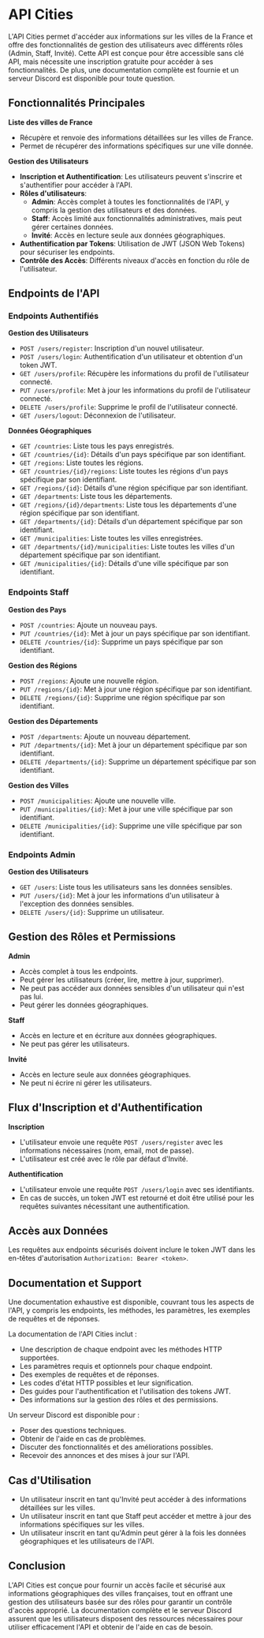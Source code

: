 # API Cities

L'API Cities permet d'accéder aux informations sur les villes de la France et offre des fonctionnalités de gestion des utilisateurs avec différents rôles (Admin, Staff, Invité). Cette API est conçue pour être accessible sans clé API, mais nécessite une inscription gratuite pour accéder à ses fonctionnalités. De plus, une documentation complète est fournie et un serveur Discord est disponible pour toute question.

## Fonctionnalités Principales

**Liste des villes de France**
  - Récupère et renvoie des informations détaillées sur les villes de France.
  - Permet de récupérer des informations spécifiques sur une ville donnée.

**Gestion des Utilisateurs**
  - **Inscription et Authentification**: Les utilisateurs peuvent s'inscrire et s'authentifier pour accéder à l'API.
  - **Rôles d'utilisateurs**:
    - **Admin**: Accès complet à toutes les fonctionnalités de l'API, y compris la gestion des utilisateurs et des données.
    - **Staff**: Accès limité aux fonctionnalités administratives, mais peut gérer certaines données.
    - **Invité**: Accès en lecture seule aux données géographiques.
  - **Authentification par Tokens**: Utilisation de JWT (JSON Web Tokens) pour sécuriser les endpoints.
  - **Contrôle des Accès**: Différents niveaux d'accès en fonction du rôle de l'utilisateur.

## Endpoints de l'API

### Endpoints Authentifiés

**Gestion des Utilisateurs**
  - `POST /users/register`: Inscription d'un nouvel utilisateur.
  - `POST /users/login`: Authentification d'un utilisateur et obtention d'un token JWT.
  - `GET /users/profile`: Récupère les informations du profil de l'utilisateur connecté.
  - `PUT /users/profile`: Met à jour les informations du profil de l'utilisateur connecté.
  - `DELETE /users/profile`: Supprime le profil de l'utilisateur connecté.
  - `GET /users/logout`: Déconnexion de l'utilisateur.

**Données Géographiques**
  - `GET /countries`: Liste tous les pays enregistrés.
  - `GET /countries/{id}`: Détails d'un pays spécifique par son identifiant.
  - `GET /regions`: Liste toutes les régions.
  - `GET /countries/{id}/regions`: Liste toutes les régions d'un pays spécifique par son identifiant.
  - `GET /regions/{id}`: Détails d'une région spécifique par son identifiant.
  - `GET /departments`: Liste tous les départements.
  - `GET /regions/{id}/departments`: Liste tous les départements d'une région spécifique par son identifiant.
  - `GET /departments/{id}`: Détails d'un département spécifique par son identifiant.
  - `GET /municipalities`: Liste toutes les villes enregistrées.
  - `GET /departments/{id}/municipalities`: Liste toutes les villes d'un département spécifique par son identifiant.
  - `GET /municipalities/{id}`: Détails d'une ville spécifique par son identifiant.

### Endpoints Staff

**Gestion des Pays**
  - `POST /countries`: Ajoute un nouveau pays.
  - `PUT /countries/{id}`: Met à jour un pays spécifique par son identifiant.
  - `DELETE /countries/{id}`: Supprime un pays spécifique par son identifiant.

**Gestion des Régions**
  - `POST /regions`: Ajoute une nouvelle région.
  - `PUT /regions/{id}`: Met à jour une région spécifique par son identifiant.
  - `DELETE /regions/{id}`: Supprime une région spécifique par son identifiant.

**Gestion des Départements**
  - `POST /departments`: Ajoute un nouveau département.
  - `PUT /departments/{id}`: Met à jour un département spécifique par son identifiant.
  - `DELETE /departments/{id}`: Supprime un département spécifique par son identifiant.

**Gestion des Villes**
  - `POST /municipalities`: Ajoute une nouvelle ville.
  - `PUT /municipalities/{id}`: Met à jour une ville spécifique par son identifiant.
  - `DELETE /municipalities/{id}`: Supprime une ville spécifique par son identifiant.

### Endpoints Admin

**Gestion des Utilisateurs**
  - `GET /users`: Liste tous les utilisateurs sans les données sensibles.
  - `PUT /users/{id}`: Met à jour les informations d'un utilisateur à l'exception des données sensibles.
  - `DELETE /users/{id}`: Supprime un utilisateur.

## Gestion des Rôles et Permissions

**Admin**
  - Accès complet à tous les endpoints.
  - Peut gérer les utilisateurs (créer, lire, mettre à jour, supprimer).
  - Ne peut pas accéder aux données sensibles d'un utilisateur qui n'est pas lui.
  - Peut gérer les données géographiques.

**Staff**
  - Accès en lecture et en écriture aux données géographiques.
  - Ne peut pas gérer les utilisateurs.

**Invité**
  - Accès en lecture seule aux données géographiques.
  - Ne peut ni écrire ni gérer les utilisateurs.

## Flux d'Inscription et d'Authentification

**Inscription**
  - L'utilisateur envoie une requête `POST /users/register` avec les informations nécessaires (nom, email, mot de passe).
  - L'utilisateur est créé avec le rôle par défaut d'Invité.

**Authentification**
  - L'utilisateur envoie une requête `POST /users/login` avec ses identifiants.
  - En cas de succès, un token JWT est retourné et doit être utilisé pour les requêtes suivantes nécessitant une authentification.

## Accès aux Données

Les requêtes aux endpoints sécurisés doivent inclure le token JWT dans les en-têtes d'autorisation `Authorization: Bearer <token>`.

## Documentation et Support

Une documentation exhaustive est disponible, couvrant tous les aspects de l'API, y compris les endpoints, les méthodes, les paramètres, les exemples de requêtes et de réponses.

La documentation de l'API Cities inclut :
- Une description de chaque endpoint avec les méthodes HTTP supportées.
- Les paramètres requis et optionnels pour chaque endpoint.
- Des exemples de requêtes et de réponses.
- Les codes d'état HTTP possibles et leur signification.
- Des guides pour l'authentification et l'utilisation des tokens JWT.
- Des informations sur la gestion des rôles et des permissions.

Un serveur Discord est disponible pour :
- Poser des questions techniques.
- Obtenir de l'aide en cas de problèmes.
- Discuter des fonctionnalités et des améliorations possibles.
- Recevoir des annonces et des mises à jour sur l'API.

## Cas d'Utilisation

- Un utilisateur inscrit en tant qu'Invité peut accéder à des informations détaillées sur les villes.
- Un utilisateur inscrit en tant que Staff peut accéder et mettre à jour des informations spécifiques sur les villes.
- Un utilisateur inscrit en tant qu'Admin peut gérer à la fois les données géographiques et les utilisateurs de l'API.

## Conclusion

L'API Cities est conçue pour fournir un accès facile et sécurisé aux informations géographiques des villes françaises, tout en offrant une gestion des utilisateurs basée sur des rôles pour garantir un contrôle d'accès approprié. La documentation complète et le serveur Discord assurent que les utilisateurs disposent des ressources nécessaires pour utiliser efficacement l'API et obtenir de l'aide en cas de besoin.
